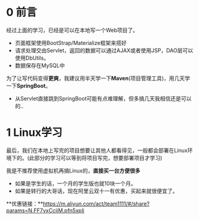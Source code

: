# 0 前言

经过上面的学习，已经是可以在本地写一个Web项目了。

- 页面框架使用BootStrap/Materialize框架来搭好
- 请求处理交由Servlet，返回的数据可以通过AJAX或者使用JSP，DAO层可以使用DbUtils。
- 数据保存在MySQL中

为了让写代码变得**更爽**，我建议用半天学一下**Maven**(项目管理工具)，用几天学一下**SpringBoot**。

- 从Servlet直接跳到SpringBoot可能有点难理解，但多搞几天我相信还是可以的..

# 1 Linux学习

最后，我们在本地上写完的项目想要让其他人都看得见，一般都会部署在Linux环境下的。(此部分的学习可以等到将项目写完，想要部署项目才学习)

我是不推荐使用虚拟机再搞Linux的，**直接买一台方便很多**

- 如果是学生的话，一个月的学生版也就10块一个月。
- 如果是转行的大哥话，现在阿里云双十一有优惠，买起来就很便宜了。

**优惠链接：**https://m.aliyun.com/act/team1111/#/share?params=N.FF7yxCciiM.pfn5xpli